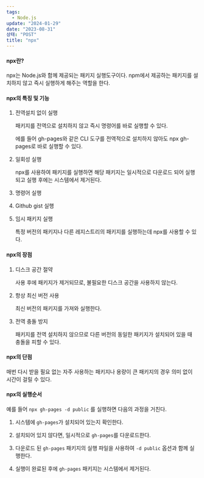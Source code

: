 ```yaml
---
tags:
  - Node.js
update: "2024-01-29"
date: "2023-08-31"
상태: "POST"
title: "npx"
---
```

#### npx란?

npx는 Node.js와 함께 제공되는 패키지 실행도구이다.  npm에서 제공하는 패키지를 설치하지 않고 즉시 실행하게 해주는 역할을 한다. 

#### npx의 특징 및 기능

1. 전역설치 없이 실행

    패키지를 전역으로 설치하지 않고 즉시 명령어를 바로 실행할 수 있다.

    에를 들어  gh-pages와 같은 CLI 도구를 전역적으로 설치하지 않아도 npx gh-pages로 바로 실행할 수 있다.

1. 일회성 실행

    npx를 사용하여 패키지를 실행하면 해당 패키지는 일시적으로 다운로드 되어 실행되고 실행 후에는 시스템에서 제거된다. 

1. 명령어 실행

1. Github gist 실행

1. 임시 패키지 실행

    특정 버전의 패키지나 다른 레지스트리의 패키지를 실행하는데 npx를 사용할 수 있다. 

#### npx의 장점

1. 디스크 공간 절약

    사용 후에 패키지가 제거되므로, 불필요한 디스크 공간을 사용하지 않는다. 

1. 항상 최신 버전 사용

    최신 버전의 패키지를 가져와 실행한다. 

1. 전역 충돌 방지

    패키지를 전역 설치하지 않으므로 다른 버전의 동일한 패키지가 설치되어 있을 때 충돌을 피할 수 있다. 

#### npx의 단점

매번 다시 받을 필요 없는 자주 사용하는 패키지나 용량이 큰 패키지의 경우 의미 없이 시간이 걸릴 수 있다. 

#### npx의 실행순서

예를 들어 `npx gh-pages -d public` 를 실행하면 다음의 과정을 거친다. 

1. 시스템에 `gh-pages`가 설치되어 있는지 확인한다. 

1. 설치되어 있지 않다면, 일시적으로 `gh-pages`를 다운로드한다. 

1. 다운로드 된 `gh-pages` 패키지의 실행 파일을 사용하여 `-d public` 옵션과 함께 실행한다. 

1. 실행이 완료된 후에 `gh-pages` 패키지는 시스템에서 제거된다. 



